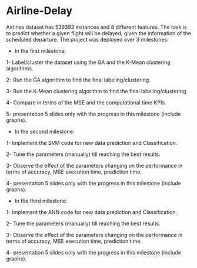 # Airline-Delay
Airlines dataset has 539383 instances and 8 different features. The task is to predict whether a given flight will be delayed, given the information of the scheduled departure.
The project was deployed over 3 milestones:

- In the first milestone:

1- Label/cluster the dataset using the GA and the K-Mean clustering algorithms.

2- Run the GA algorithm to find the final labeling/clustering.

3- Run the K-Mean clustering algorithm to find the final labeling/clustering.

4- Compare in terms of the MSE and the computational time KPIs.

5- presentation 5 slides only with the progress in this milestone (include graphs).

- In the second milestone:

1- Implement the SVM code for new data prediction and Classification.

2- Tune the parameters (manually) till reaching the best results.

3- Observe the effect of the parameters changing on the performance in terms of accuracy, MSE 
execution time, prediction time.

4- presentation 5 slides only with the progress in this milestone (include graphs).

- In the third milestone:

1- Implement the ANN code for new data prediction and Classification.

2- Tune the parameters (manually) till reaching the best results.

3- Observe the effect of the parameters changing on the performance in terms of accuracy, MSE 
execution time, prediction time.

4- presentation 5 slides only with the progress in this milestone (include graphs).




